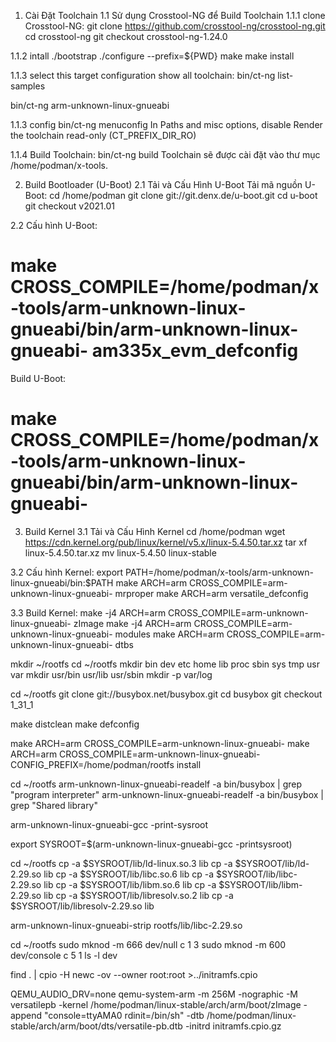 1. Cài Đặt Toolchain
1.1 Sử dụng Crosstool-NG để Build Toolchain
1.1.1 clone Crosstool-NG:
git clone https://github.com/crosstool-ng/crosstool-ng.git
cd crosstool-ng
git checkout crosstool-ng-1.24.0

1.1.2 intall
./bootstrap
./configure --prefix=${PWD}
make
make install

1.1.3 select this target configuration
show all toolchain:
bin/ct-ng list-samples

bin/ct-ng arm-unknown-linux-gnueabi

1.1.3 config
bin/ct-ng menuconfig
In Paths and misc options, disable Render the toolchain read-only
(CT_PREFIX_DIR_RO)

1.1.4 Build Toolchain:
bin/ct-ng build
Toolchain sẽ được cài đặt vào thư mục /home/podman/x-tools.

2. Build Bootloader (U-Boot)
2.1 Tải và Cấu Hình U-Boot
Tải mã nguồn U-Boot:
cd /home/podman
git clone git://git.denx.de/u-boot.git
cd u-boot
git checkout v2021.01

2.2 Cấu hình U-Boot:
# make CROSS_COMPILE=/home/podman/x-tools/arm-unknown-linux-gnueabi/bin/arm-unknown-linux-gnueabi- am335x_evm_defconfig

Build U-Boot:
# make CROSS_COMPILE=/home/podman/x-tools/arm-unknown-linux-gnueabi/bin/arm-unknown-linux-gnueabi-

3. Build Kernel
3.1 Tải và Cấu Hình Kernel
cd /home/podman
wget https://cdn.kernel.org/pub/linux/kernel/v5.x/linux-5.4.50.tar.xz
tar xf linux-5.4.50.tar.xz
mv linux-5.4.50 linux-stable

3.2 Cấu hình Kernel:
export PATH=/home/podman/x-tools/arm-unknown-linux-gnueabi/bin:$PATH
make ARCH=arm CROSS_COMPILE=arm-unknown-linux-gnueabi- mrproper
make ARCH=arm versatile_defconfig

3.3 Build Kernel:
make -j4 ARCH=arm CROSS_COMPILE=arm-unknown-linux-gnueabi- zImage
make -j4 ARCH=arm CROSS_COMPILE=arm-unknown-linux-gnueabi- modules
make ARCH=arm CROSS_COMPILE=arm-unknown-linux-gnueabi- dtbs

mkdir ~/rootfs
cd ~/rootfs
mkdir bin dev etc home lib proc sbin sys tmp usr var
mkdir usr/bin usr/lib usr/sbin
mkdir -p var/log

cd ~/rootfs
git clone git://busybox.net/busybox.git
cd busybox
git checkout 1_31_1

make distclean
make defconfig

make ARCH=arm CROSS_COMPILE=arm-unknown-linux-gnueabi-
make ARCH=arm CROSS_COMPILE=arm-unknown-linux-gnueabi- CONFIG_PREFIX=/home/podman/rootfs install


cd ~/rootfs
arm-unknown-linux-gnueabi-readelf -a bin/busybox | grep "program interpreter"
arm-unknown-linux-gnueabi-readelf -a bin/busybox | grep "Shared library"

arm-unknown-linux-gnueabi-gcc -print-sysroot

export SYSROOT=$(arm-unknown-linux-gnueabi-gcc -printsysroot)


cd ~/rootfs
cp -a $SYSROOT/lib/ld-linux.so.3 lib
cp -a $SYSROOT/lib/ld-2.29.so lib
cp -a $SYSROOT/lib/libc.so.6 lib
cp -a $SYSROOT/lib/libc-2.29.so lib
cp -a $SYSROOT/lib/libm.so.6 lib
cp -a $SYSROOT/lib/libm-2.29.so lib
cp -a $SYSROOT/lib/libresolv.so.2 lib
cp -a $SYSROOT/lib/libresolv-2.29.so lib

arm-unknown-linux-gnueabi-strip rootfs/lib/libc-2.29.so

cd ~/rootfs
sudo mknod -m 666 dev/null c 1 3
sudo mknod -m 600 dev/console c 5 1
ls -l dev

find . | cpio -H newc -ov --owner root:root >../initramfs.cpio

QEMU_AUDIO_DRV=none qemu-system-arm -m 256M -nographic -M versatilepb -kernel /home/podman/linux-stable/arch/arm/boot/zImage -append "console=ttyAMA0 rdinit=/bin/sh" -dtb /home/podman/linux-stable/arch/arm/boot/dts/versatile-pb.dtb -initrd initramfs.cpio.gz
